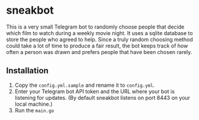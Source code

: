 # sneakbot
This is a very small Telegram bot to randomly choose people that decide which film to watch during a weekly movie night.
It uses a sqlite database to store the people who agreed to help.
Since a truly random choosing method could take a lot of time to produce a fair result, the bot keeps track of how often a person was drawn and prefers people that have been chosen rarely.

## Installation
1. Copy the `config.yml.sample` and rename it to `config.yml`.
1. Enter your Telegram bot API token and the URL where your bot is listening for updates. (By default sneakbot listens on port 8443 on your local machine.)
1. Run the `main.go`
